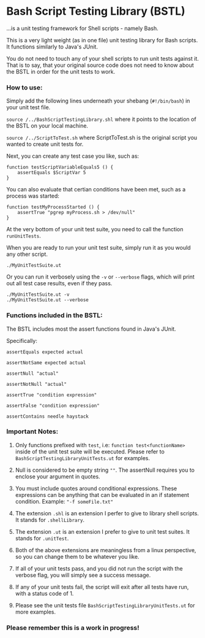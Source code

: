 # Bash Script Testing Library (BSTL)
...is a unit testing framework for Shell scripts - namely Bash.  

This is a very light weight (as in one file) unit testing library for Bash scripts.  It functions similarly to Java's JUnit.

You do not need to touch any of your shell scripts to run unit tests against it.  That is to say, that your original source code does not need to know about the BSTL in order for the unit tests to work.  

### How to use:
Simply add the following lines underneath your shebang (`#!/bin/bash`) in your unit test file.

`source /../BashScriptTestingLibrary.shl` where it points to the location of the BSTL on your local machine.

`source /../ScriptToTest.sh`  where ScriptToTest.sh is the original script you wanted to create unit tests for.

Next, you can create any test case you like, such as:

```
function testScriptVariableEquals5 () {
    assertEquals $ScriptVar 5
} 
```

You can also evaluate that certian conditions have been met, such as a process was started:

```
function testMyProcessStarted () {
    assertTrue "pgrep myProcess.sh > /dev/null"
} 
```

At the very bottom of your unit test suite, you need to call the function `runUnitTests`.

When you are ready to run your unit test suite, simply run it as you would any other script.

```
./MyUnitTestSuite.ut
```

Or you can run it verbosely using the `-v` or `--verbose` flags, which will print out all test case results, even if they pass.  

```
./MyUnitTestSuite.ut -v
./MyUnitTestSuite.ut --verbose
``` 


### Functions included in the BSTL:
The BSTL includes most the assert functions found in Java's JUnit.

Specifically:

```
assertEquals expected actual

assertNotSame expected actual

assertNull "actual"

assertNotNull "actual"

assertTrue "condition expression"

assertFalse "condition expression"

assertContains needle haystack
```

### Important Notes:

1. Only functions prefixed with `test`, i.e: `function test<functionName>` inside of the unit test suite will be executed. Please refer to `BashScriptTestingLibraryUnitTests.ut` for examples.

2. Null is considered to be empty string `""`. The assertNull requires you to enclose your argument in quotes.

3. You must include quotes around conditional expressions.  These expressions can be anything that can be evaluated in an if statement condition.  Example: `"-f someFile.txt"`

4. The extension `.shl` is an extension I perfer to give to library shell scripts.  It stands for `.shellLibrary`. 

5. The extension `.ut` is an extension I prefer to give to unit test suites.  It stands for `.unitTest`.

6. Both of the above extensions are meaningless from a linux perspective, so you can change them to be whatever you like.

7. If all of your unit tests pass, and you did not run the script with the verbose flag, you will simply see a success message.

8. If any of your unit tests fail, the script will exit after all tests have run, with a status code of 1.

9. Please see the unit tests file `BashScriptTestingLibraryUnitTests.ut` for more examples.  

### Please remember this is a work in progress!
